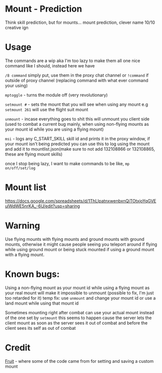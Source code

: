 # Mount - Prediction

Think skill prediction, but for mounts... mount prediction, clever name 10/10 creative ign

# Usage
The commands are a wip aka I'm too lazy to make them all one nice command like I should, instead here we have

`/8 command` simply put, use them in the proxy chat channel or `!command` if outside of proxy channel
(replacing command with what ever command your using)

`mptoggle` - turns the module off (very revolutionary)

`setmount #` - sets the mount that you will see when using any mount e.g `setmount 261` will use the flight suit mount

`unmount` - incase everything goes to shit this will unmount you client side (used to combat a current bug mainly, when using non-flying mounts as your mount id while you are using a flying mount)

`msi` - logs any C_START_SKILL skill id and prints it in the proxy window, if your mount isn't being predicted you can use this to log using the mount and add it to mountlist.json(make sure to not add 132108866 or 132108865, these are flying mount skills)

once I stop being lazy, I want to make commands to be like, `mp on/off/set/log`

# Mount list

https://docs.google.com/spreadsheets/d/1ThLlpatnxwenbxnQiTOtxjoYqGVEulWdWE5nrKA_-6U/edit?usp=sharing

# Warning
Use flying mounts with flying mounts and ground mounts with ground mounts, otherwise it might cause people seeing you teleport around if flying while using ground mount or being stuck mounted if using a ground mount with a flying mount.

# Known bugs:
Using a non-flying mount as your mount id while using a flying mount as your real mount will make it impossible to unmount  (possible to fix, I'm just too retarded for it)
temp fix: use `unmount` and change your mount id or use a land mount while using that mount id

Sometimes mounting right after combat can use your actual mount instead of the one set by `setmount`
this seems to happen cause the server lets the client mount as soon as the server sees it out of combat and before the client sees its self as out of combat

# Credit
[Fruit](https://github.com/soler91/CustomMounts) - where some of the code came from for setting and saving a custom mount
